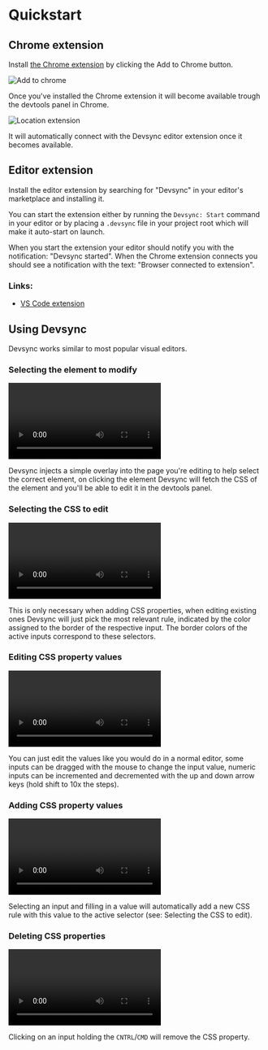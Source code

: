 # Quickstart

## Chrome extension

Install [the Chrome extension](https://chrome.google.com/webstore/detail/devsync-browser-extention/jbfpihodompkabhioebjpgbedmfchepf) by clicking the Add to Chrome button.

![Add to chrome](https://i.imgur.com/ZegPUmf.png "Chrome browser extension page")

Once you've installed the Chrome extension it will become available trough the devtools panel in Chrome.

![Location extension](https://i.imgur.com/xNn1a38.png "Extension location")

It will automatically connect with the Devsync editor extension once it becomes available.

## Editor extension

Install the editor extension by searching for "Devsync" in your editor's marketplace and installing it.

You can start the extension either by running the `Devsync: Start` command in your editor or by placing a `.devsync` file in your project root which will make it auto-start on launch.

When you start the extension your editor should notify you with the notification: "Devsync started". When the Chrome extension connects you should see a notification with the text: "Browser connected to extension".

### Links:
- [VS Code extension](https://marketplace.visualstudio.com/items?itemName=Devsync.devsync-vsc)

## Using Devsync

Devsync works similar to most popular visual editors.

### Selecting the element to modify

![Select demo](https://i.imgur.com/2QIyxq6.mp4 "Selecting a DOM element")

Devsync injects a simple overlay into the page you're editing to help select the correct element, on clicking the element Devsync will fetch the CSS of the element and you'll be able to edit it in the devtools panel.

### Selecting the CSS to edit

![Selecting selector](https://i.imgur.com/w6F4Ck0.mp4 "Selecting the selector to edit")

This is only necessary when adding CSS properties, when editing existing ones Devsync will just pick the most relevant rule, indicated by the color assigned to the border of the respective input. The border colors of the active inputs correspond to these selectors.

### Editing CSS property values

![Editing properties](https://i.imgur.com/MlEFdlE.mp4 "Editing CSS properties")

You can just edit the values like you would do in a normal editor, some inputs can be dragged with the mouse to change the input value, numeric inputs can be incremented and decremented with the up and down arrow keys (hold shift to 10x the steps).

### Adding CSS property values

![Adding properties](https://i.imgur.com/ZI9DXnM.mp4 "Adding CSS properties")

Selecting an input and filling in a value will automatically add a new CSS rule with this value to the active selector (see: Selecting the CSS to edit).

### Deleting CSS properties

![Deleting properties](https://i.imgur.com/wVTQIrv.mp4 "Deleting CSS properties")

Clicking on an input holding the `CNTRL`/`CMD` will remove the CSS property.